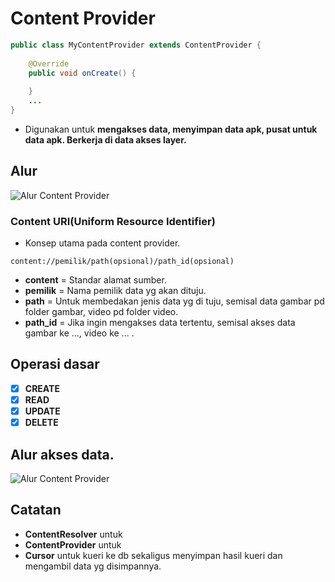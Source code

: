 # Content Provider
```java
public class MyContentProvider extends ContentProvider {
	
	@Override
	public void onCreate() {
		
	}
	...
}
```
- Digunakan untuk __mengakses data, menyimpan data apk, pusat untuk data apk. Berkerja di data akses layer.__
## Alur
![Alur Content Provider](/ic_flow_contentprovider.jpg)
### Content URI(Uniform Resource Identifier)
- Konsep utama pada content provider.
```
content://pemilik/path(opsional)/path_id(opsional)
```
- __content__ = Standar alamat sumber.
- __pemilik__ = Nama pemilik data yg akan dituju.
- __path__ = Untuk membedakan jenis data yg di tuju, semisal data gambar pd folder gambar, video pd folder video.
- __path_id__ = Jika ingin mengakses data tertentu, semisal akses data gambar ke ..., video ke ... .
## Operasi dasar
- [x] __CREATE__
- [x] __READ__ 
- [x] __UPDATE__
- [x] __DELETE__
## Alur akses data.
![Alur Content Provider](/ic_flow_access_data.jpg)
## Catatan
- __ContentResolver__ untuk
- __ContentProvider__ untuk
- __Cursor__ untuk kueri ke db sekaligus menyimpan hasil kueri dan mengambil data yg disimpannya.
